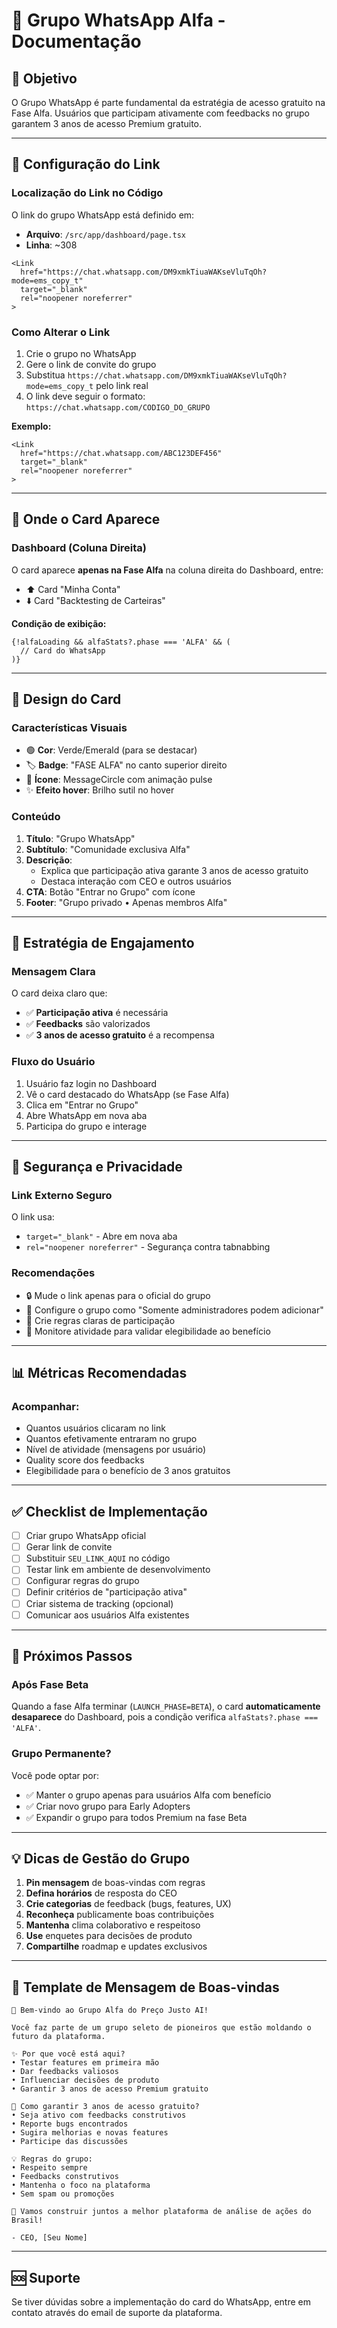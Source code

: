 # 📱 Grupo WhatsApp Alfa - Documentação

## 🎯 Objetivo

O Grupo WhatsApp é parte fundamental da estratégia de acesso gratuito na Fase Alfa. Usuários que participam ativamente com feedbacks no grupo garantem 3 anos de acesso Premium gratuito.

---

## 🔧 Configuração do Link

### **Localização do Link no Código**

O link do grupo WhatsApp está definido em:
- **Arquivo**: `/src/app/dashboard/page.tsx`
- **Linha**: ~308

```tsx
<Link 
  href="https://chat.whatsapp.com/DM9xmkTiuaWAKseVluTqOh?mode=ems_copy_t" 
  target="_blank"
  rel="noopener noreferrer"
>
```

### **Como Alterar o Link**

1. Crie o grupo no WhatsApp
2. Gere o link de convite do grupo
3. Substitua `https://chat.whatsapp.com/DM9xmkTiuaWAKseVluTqOh?mode=ems_copy_t` pelo link real
4. O link deve seguir o formato: `https://chat.whatsapp.com/CODIGO_DO_GRUPO`

**Exemplo:**
```tsx
<Link 
  href="https://chat.whatsapp.com/ABC123DEF456" 
  target="_blank"
  rel="noopener noreferrer"
>
```

---

## 📍 Onde o Card Aparece

### **Dashboard (Coluna Direita)**

O card aparece **apenas na Fase Alfa** na coluna direita do Dashboard, entre:
- ⬆️ Card "Minha Conta"
- ⬇️ Card "Backtesting de Carteiras"

**Condição de exibição:**
```tsx
{!alfaLoading && alfaStats?.phase === 'ALFA' && (
  // Card do WhatsApp
)}
```

---

## 🎨 Design do Card

### **Características Visuais**

- 🟢 **Cor**: Verde/Emerald (para se destacar)
- 🏷️ **Badge**: "FASE ALFA" no canto superior direito
- 💚 **Ícone**: MessageCircle com animação pulse
- ✨ **Efeito hover**: Brilho sutil no hover

### **Conteúdo**

1. **Título**: "Grupo WhatsApp"
2. **Subtítulo**: "Comunidade exclusiva Alfa"
3. **Descrição**: 
   - Explica que participação ativa garante 3 anos de acesso gratuito
   - Destaca interação com CEO e outros usuários
4. **CTA**: Botão "Entrar no Grupo" com ícone
5. **Footer**: "Grupo privado • Apenas membros Alfa"

---

## 🎯 Estratégia de Engajamento

### **Mensagem Clara**

O card deixa claro que:
- ✅ **Participação ativa** é necessária
- ✅ **Feedbacks** são valorizados
- ✅ **3 anos de acesso gratuito** é a recompensa

### **Fluxo do Usuário**

1. Usuário faz login no Dashboard
2. Vê o card destacado do WhatsApp (se Fase Alfa)
3. Clica em "Entrar no Grupo"
4. Abre WhatsApp em nova aba
5. Participa do grupo e interage

---

## 🔐 Segurança e Privacidade

### **Link Externo Seguro**

O link usa:
- `target="_blank"` - Abre em nova aba
- `rel="noopener noreferrer"` - Segurança contra tabnabbing

### **Recomendações**

- 🔒 Mude o link apenas para o oficial do grupo
- 👥 Configure o grupo como "Somente administradores podem adicionar"
- 📝 Crie regras claras de participação
- 🎯 Monitore atividade para validar elegibilidade ao benefício

---

## 📊 Métricas Recomendadas

### **Acompanhar:**

- Quantos usuários clicaram no link
- Quantos efetivamente entraram no grupo
- Nível de atividade (mensagens por usuário)
- Quality score dos feedbacks
- Elegibilidade para o benefício de 3 anos gratuitos

---

## ✅ Checklist de Implementação

- [ ] Criar grupo WhatsApp oficial
- [ ] Gerar link de convite
- [ ] Substituir `SEU_LINK_AQUI` no código
- [ ] Testar link em ambiente de desenvolvimento
- [ ] Configurar regras do grupo
- [ ] Definir critérios de "participação ativa"
- [ ] Criar sistema de tracking (opcional)
- [ ] Comunicar aos usuários Alfa existentes

---

## 🚀 Próximos Passos

### **Após Fase Beta**

Quando a fase Alfa terminar (`LAUNCH_PHASE=BETA`), o card **automaticamente desaparece** do Dashboard, pois a condição verifica `alfaStats?.phase === 'ALFA'`.

### **Grupo Permanente?**

Você pode optar por:
- ✅ Manter o grupo apenas para usuários Alfa com benefício
- ✅ Criar novo grupo para Early Adopters
- ✅ Expandir o grupo para todos Premium na fase Beta

---

## 💡 Dicas de Gestão do Grupo

1. **Pin mensagem** de boas-vindas com regras
2. **Defina horários** de resposta do CEO
3. **Crie categorias** de feedback (bugs, features, UX)
4. **Reconheça** publicamente boas contribuições
5. **Mantenha** clima colaborativo e respeitoso
6. **Use** enquetes para decisões de produto
7. **Compartilhe** roadmap e updates exclusivos

---

## 📝 Template de Mensagem de Boas-vindas

```
🎉 Bem-vindo ao Grupo Alfa do Preço Justo AI!

Você faz parte de um grupo seleto de pioneiros que estão moldando o futuro da plataforma.

✨ Por que você está aqui?
• Testar features em primeira mão
• Dar feedbacks valiosos
• Influenciar decisões de produto
• Garantir 3 anos de acesso Premium gratuito

🎯 Como garantir 3 anos de acesso gratuito?
• Seja ativo com feedbacks construtivos
• Reporte bugs encontrados
• Sugira melhorias e novas features
• Participe das discussões

💡 Regras do grupo:
• Respeito sempre
• Feedbacks construtivos
• Mantenha o foco na plataforma
• Sem spam ou promoções

🚀 Vamos construir juntos a melhor plataforma de análise de ações do Brasil!

- CEO, [Seu Nome]
```

---

## 🆘 Suporte

Se tiver dúvidas sobre a implementação do card do WhatsApp, entre em contato através do email de suporte da plataforma.

